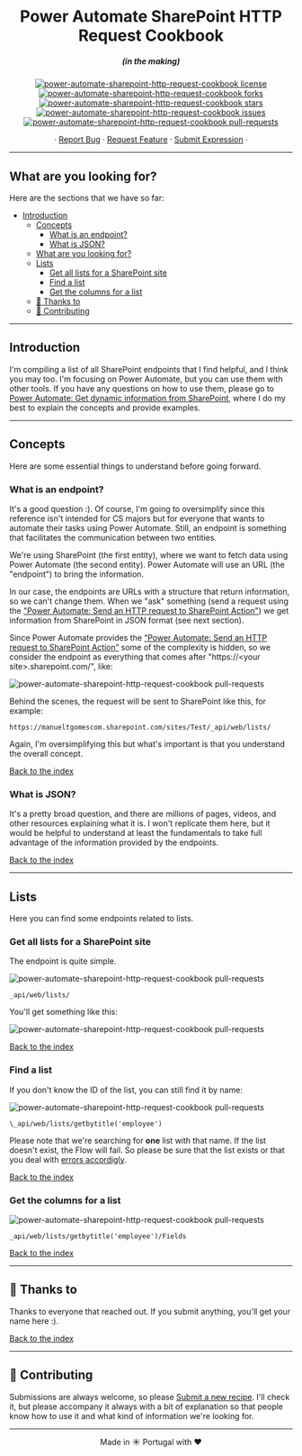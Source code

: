 <h1 align="center">
  Power Automate SharePoint HTTP Request Cookbook
</h1>
<h5 align="center">(in the making)</h5>

<p align="center">
<a href="https://github.com/ManuelTGomes/power-automate-sharepoint-http-request-cookbook/blob/main/LICENSE" target="blank">
<img src="https://img.shields.io/github/license/ManuelTGomes/power-automate-sharepoint-http-request-cookbook?style=flat-square" alt="power-automate-sharepoint-http-request-cookbook license" />
</a>
<a href="https://github.com/ManuelTGomes/power-automate-sharepoint-http-request-cookbook/fork" target="blank">
<img src="https://img.shields.io/github/forks/ManuelTGomes/power-automate-sharepoint-http-request-cookbook?style=flat-square" alt="power-automate-sharepoint-http-request-cookbook forks"/>
</a>
<a href="https://github.com/ManuelTGomes/power-automate-sharepoint-http-request-cookbook/stargazers" target="blank">
<img src="https://img.shields.io/github/stars/ManuelTGomes/power-automate-sharepoint-http-request-cookbook?style=flat-square" alt="power-automate-sharepoint-http-request-cookbook stars"/>
</a>
<a href="https://github.com/ManuelTGomes/power-automate-sharepoint-http-request-cookbook/issues" target="blank">
<img src="https://img.shields.io/github/issues/ManuelTGomes/power-automate-sharepoint-http-request-cookbook?style=flat-square" alt="power-automate-sharepoint-http-request-cookbook issues"/>
</a>
<a href="https://github.com/ManuelTGomes/power-automate-sharepoint-http-request-cookbook/pulls" target="blank">
<img src="https://img.shields.io/github/issues-pr/ManuelTGomes/power-automate-sharepoint-http-request-cookbook?style=flat-square" alt="power-automate-sharepoint-http-request-cookbook pull-requests"/>
</a>
</p>

<p align="center">
    ·
    <a href="https://github.com/ManuelTGomes/power-automate-sharepoint-http-request-cookbook/issues/new/choose">Report Bug</a>
    ·
    <a href="https://github.com/ManuelTGomes/power-automate-sharepoint-http-request-cookbook/issues/new/choose">Request Feature</a>
    ·
    <a href="https://github.com/ManuelTGomes/power-automate-sharepoint-http-request-cookbook/issues/new/choose">Submit Expression</a>
    ·
</p>

---

## What are you looking for?

Here are the sections that we have so far:

- [Introduction](#introduction)
  - [Concepts](#concepts)
    - [What is an endpoint?](#what-is-an-endpoint)
    - [What is JSON?](#what-is-json)
  - [What are you looking for?](#what-are-you-looking-for)
  - [Lists](#lists)
    - [Get all lists for a SharePoint site](#get-all-lists-for-a-sharepoint-site)
    - [Find a list](#find-a-list)
    - [Get the columns for a list](#get-the-columns-for-a-list)
  - [🙏 Thanks to](#-thanks-to)
  - [💪 Contributing](#-contributing)

---

## Introduction

I'm compiling a list of all SharePoint endpoints that I find helpful, and I think you may too. I'm focusing on Power Automate, but you can use them with other tools.
If you have any questions on how to use them, please go to [Power Automate: Get dynamic information from SharePoint](https://tgom.es/ymar6), where I do my best to explain the concepts and provide examples.

---

## Concepts

Here are some essential things to understand before going forward.

### What is an endpoint?

It's a good question :). Of course, I'm going to oversimplify since this reference isn't intended for CS majors but for everyone that wants to automate their tasks using Power Automate. Still, an endpoint is something that facilitates the communication between two entities.

We're using SharePoint (the first entity), where we want to fetch data using Power Automate (the second entity). Power Automate will use an URL (the "endpoint") to bring the information.

In our case, the endpoints are URLs with a structure that return information, so we can't change them. When we "ask" something (send a request using the ["Power Automate: Send an HTTP request to SharePoint Action"](https://manueltgomes.com/reference/power-automate-action-reference/send-an-http-request-to-sharepoint-action/)) we get information from SharePoint in JSON format (see next section).

Since Power Automate provides the [“Power Automate: Send an HTTP request to SharePoint Action”](https://manueltgomes.com/reference/power-automate-action-reference/send-an-http-request-to-sharepoint-action/) some of the complexity is hidden, so we consider the endpoint as everything that comes after "https://\<your site\>.sharepoint.com/", like:

<img src="./Assets/small-Screenshot_2021-12-27_at_09_23_54.png" alt="power-automate-sharepoint-http-request-cookbook pull-requests"/>

Behind the scenes, the request will be sent to SharePoint like this, for example:

```
https://manueltgomescom.sharepoint.com/sites/Test/_api/web/lists/
```

Again, I'm oversimplifying this but what's important is that you understand the overall concept.

[Back to the index](#what-are-you-looking-for)

### What is JSON?

It's a pretty broad question, and there are millions of pages, videos, and other resources explaining what it is. I won't replicate them here, but it would be helpful to understand at least the fundamentals to take full advantage of the information provided by the endpoints.

[Back to the index](#what-are-you-looking-for)

---

## Lists

Here you can find some endpoints related to lists.

### Get all lists for a SharePoint site

The endpoint is quite simple.

<img src="./Assets/small-Screenshot_2021-12-27_at_09_23_54.png" alt="power-automate-sharepoint-http-request-cookbook pull-requests"/>

```
_api/web/lists/
```

You'll get something like this:

<img src="./Assets/small-Screenshot_2021-12-27_at_09_33_13.png" alt="power-automate-sharepoint-http-request-cookbook pull-requests"/>

[Back to the index](#what-are-you-looking-for)

### Find a list

If you don't know the ID of the list, you can still find it by name:

<img src="./Assets/small-Screenshot_2021-12-27_at_09_45_30.png" alt="power-automate-sharepoint-http-request-cookbook pull-requests"/>

```
\_api/web/lists/getbytitle('employee')

```

Please note that we're searching for **one** list with that name. If the list doesn't exist, the Flow will fail. So please be sure that the list exists or that you deal with [errors accordigly](https://manueltgomes.com/microsoft/powerautomate/plan-for-errors-and-timeouts/).

[Back to the index](#what-are-you-looking-for)

### Get the columns for a list

<img src="./Assets/small-Screenshot_2021-12-27_at_09_33_13.png" alt="power-automate-sharepoint-http-request-cookbook pull-requests"/>

```
_api/web/lists/getbytitle('employee')/Fields
```

[Back to the index](#what-are-you-looking-for)

---

## 🙏 Thanks to

Thanks to everyone that reached out. If you submit anything, you'll get your name here :).

[Back to the index](#what-are-you-looking-for)

---

## 💪 Contributing

Submissions are always welcome, so please <a href="https://github.com/ManuelTGomes/power-automate-sharepoint-http-request-cookbook/issues/new/choose">Submit a new recipe</a>. I'll check it, but please accompany it always with a bit of explanation so that people know how to use it and what kind of information we're looking for.

<hr>
<p align="center">
Made in ☀️ Portugal with ❤️
</p>
